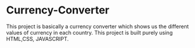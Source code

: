 # Currency-Converter
  This project is basically a currency converter which shows us the different values of currency in each country. This project is built purely using HTML,CSS, JAVASCRIPT. 
  
